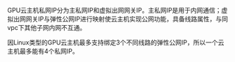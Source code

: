 GPU云主机私网IP分为主私网IP和虚拟出网网关IP。主私网IP是用于内网通信；虚拟出网网关IP与弹性公网IP进行映射使云主机实现公网功能，具备线路属性，与同vpc下其他子网内网不互通。

因Linux类型的GPU云主机最多支持绑定3个不同线路的弹性公网IP，所以一个云主机最多能有4个私网IP。
